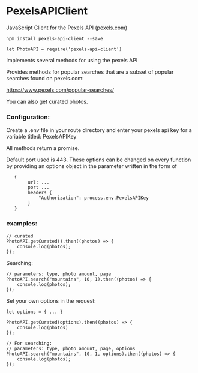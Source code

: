 # PexelsAPIClient
JavaScript Client for the Pexels API (pexels.com)

```
npm install pexels-api-client --save
```

```
let PhotoAPI = require('pexels-api-client')
```


Implements several methods for using the pexels API

Provides methods for popular searches that are a subset of popular searches
found on pexels.com:

https://www.pexels.com/popular-searches/

You can also get curated photos.

### Configuration:

Create a .env file in your route directory and enter your
pexels api key for a variable titled: PexelsAPIKey

All methods return a promise.

Default port used is 443. These options
can be changed on every function by providing an options
object in the parameter written in the form of 

```
   {
        url: ...
        port ...
        headers {
            "Authorization": process.env.PexelsAPIKey
        }
   }
```


### examples: 

```
// curated
PhotoAPI.getCurated().then((photos) => {
    console.log(photos);
});
```


Searching:

```
// parameters: type, photo amount, page
PhotoAPI.search("mountains", 10, 1).then((photos) => {
    console.log(photos);
});
```

Set your own options in the request:

```
let options = { ... }

PhotoAPI.getCurated(options).then((photos) => {
    console.log(photos)
});

// For searching:
// parameters: type, photo amount, page, options
PhotoAPI.search("mountains", 10, 1, options).then((photos) => {
    console.log(photos);
});
```